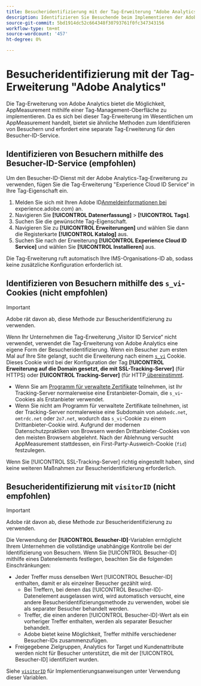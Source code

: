 ```yaml
---
title: Besucheridentifizierung mit der Tag-Erweiterung "Adobe Analytics"
description: Identifizieren Sie Besuchende beim Implementieren der Adobe Analytics-Tag-Erweiterung korrekt.
source-git-commit: 5bd1914dc52c664348f30793761f0fc347343156
workflow-type: tm+mt
source-wordcount: '457'
ht-degree: 0%

---
```


# Besucheridentifizierung mit der Tag-Erweiterung &quot;Adobe Analytics&quot;

Die Tag-Erweiterung von Adobe Analytics bietet die Möglichkeit, AppMeasurement mithilfe einer Tag-Management-Oberfläche zu implementieren. Da es sich bei dieser Tag-Erweiterung im Wesentlichen um AppMeasurement handelt, bietet sie ähnliche Methoden zum Identifizieren von Besuchern und erfordert eine separate Tag-Erweiterung für den Besucher-ID-Service.

## Identifizieren von Besuchern mithilfe des Besucher-ID-Service (empfohlen)

Um den Besucher-ID-Dienst mit der Adobe Analytics-Tag-Erweiterung zu verwenden, fügen Sie die Tag-Erweiterung &quot;Experience Cloud ID Service“ in Ihre Tag-Eigenschaft ein.

1. Melden Sie sich mit Ihren Adobe ID[Anmeldeinformationen bei ](https://experience.adobe.com)experience.adobe.com) an.
1. Navigieren Sie **[!UICONTROL Datenerfassung]** > **[!UICONTROL Tags]**.
1. Suchen Sie die gewünschte Tag-Eigenschaft.
1. Navigieren Sie zu **[!UICONTROL Erweiterungen]** und wählen Sie dann die Registerkarte **[!UICONTROL Katalog]** aus.
1. Suchen Sie nach der Erweiterung **[!UICONTROL Experience Cloud ID Service]** und wählen Sie **[!UICONTROL Installieren]** aus.

Die Tag-Erweiterung ruft automatisch Ihre IMS-Organisations-ID ab, sodass keine zusätzliche Konfiguration erforderlich ist.

## Identifizieren von Besuchern mithilfe des `s_vi`-Cookies (nicht empfohlen)

>[!IMPORTANT]
>
>Adobe rät davon ab, diese Methode zur Besucheridentifizierung zu verwenden.

Wenn Ihr Unternehmen die Tag-Erweiterung „Visitor ID Service“ nicht verwendet, verwendet die Tag-Erweiterung von Adobe Analytics eine eigene Form der Besucheridentifizierung. Wenn ein Besucher zum ersten Mal auf Ihre Site gelangt, sucht die Erweiterung nach einem [`s_vi`](https://experienceleague.adobe.com/en/docs/core-services/interface/data-collection/cookies/analytics) Cookie. Dieses Cookie wird bei der Konfiguration der Tag **[!UICONTROL Erweiterung auf die Domain gesetzt, die mit SSL-Tracking-Server]** (für HTTPS) oder **[!UICONTROL Tracking-Server]** (für HTTP[ übereinstimmt](https://experienceleague.adobe.com/en/docs/experience-platform/tags/extensions/client/analytics/overview).

* Wenn Sie am [Programm für verwaltete Zertifikate](https://experienceleague.adobe.com/en/docs/core-services/interface/data-collection/adobe-managed-cert) teilnehmen, ist Ihr Tracking-Server normalerweise eine Erstanbieter-Domain, die `s_vi`-Cookies als Erstanbieter verwendet.
* Wenn Sie nicht am Programm für verwaltete Zertifikate teilnehmen, ist der Tracking-Server normalerweise eine Subdomain von `adobedc.net`, `omtrdc.net` oder `2o7.net`, wodurch das `s_vi`-Cookie zu einem Drittanbieter-Cookie wird. Aufgrund der modernen Datenschutzpraktiken von Browsern werden Drittanbieter-Cookies von den meisten Browsern abgelehnt. Nach der Ablehnung versucht AppMeasurement stattdessen, ein First-Party-Ausweich-Cookie (`fid`) festzulegen.

Wenn Sie [!UICONTROL SSL-Tracking-Server] richtig eingestellt haben, sind keine weiteren Maßnahmen zur Besucheridentifizierung erforderlich.

## Besucheridentifizierung mit `visitorID` (nicht empfohlen)

>[!IMPORTANT]
>
>Adobe rät davon ab, diese Methode zur Besucheridentifizierung zu verwenden.

Die Verwendung der **[!UICONTROL Besucher-ID]**-Variablen ermöglicht Ihrem Unternehmen die vollständige unabhängige Kontrolle bei der Identifizierung von Besuchern. Wenn Sie [!UICONTROL Besucher-ID] mithilfe eines Datenelements festlegen, beachten Sie die folgenden Einschränkungen:

* Jeder Treffer muss denselben Wert [!UICONTROL Besucher-ID] enthalten, damit er als einzelner Besucher gezählt wird.
   * Bei Treffern, bei denen das [!UICONTROL Besucher-ID]-Datenelement ausgelassen wird, wird automatisch versucht, eine andere Besucheridentifizierungsmethode zu verwenden, wobei sie als separater Besucher behandelt werden.
   * Treffer, die einen anderen [!UICONTROL Besucher-ID]-Wert als ein vorheriger Treffer enthalten, werden als separater Besucher behandelt.
   * Adobe bietet keine Möglichkeit, Treffer mithilfe verschiedener Besucher-IDs zusammenzufügen.
* Freigegebene Zielgruppen, Analytics for Target und Kundenattribute werden nicht für Besucher unterstützt, die mit der [!UICONTROL Besucher-ID] identifiziert wurden.

Siehe [`visitorID`](/help/implement/vars/config-vars/visitorid.md) für Implementierungsanweisungen unter Verwendung dieser Variablen.
